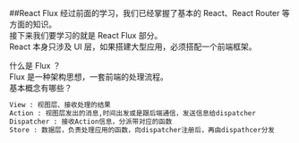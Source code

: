 ##React Flux
经过前面的学习，我们已经掌握了基本的 React、React Router 等方面的知识。<br>
接下来我们要学习的就是 React Flux 部分。<br>
React 本身只涉及 UI 层，如果搭建大型应用，必须搭配一个前端框架。<br>

什么是 Flux ？<br>
Flux 是一种架构思想，一套前端的处理流程。<br>
基本概念有哪些？<br>
```Html
View : 视图层、接收处理的结果
Action : 视图层发出的消息,时间出发或是跟后端通信，发送信息给dispatcher
Dispatcher : 接收Action信息，分派带对应的函数
Store : 数据层，负责处理应用的函数，向dispatcher注册后，再由dispathcer分发
```
